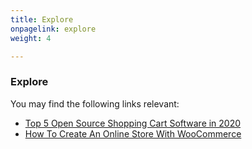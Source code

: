 ```yaml
---
title: Explore
onpagelink: explore
weight: 4

---
```

 
### **Explore**

You may find the following links relevant:

- [Top 5 Open Source Shopping Cart Software in 2020](https://blog.containerize.com/2020/11/27/top-5-open-source-shopping-cart-software-in-2020/)
- [How To Create An Online Store With WooCommerce](https://blog.containerize.com/2021/01/22/how-to-create-an-online-store-with-woocommerce/)
 
